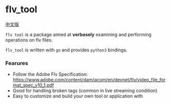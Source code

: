 # flv_tool

[中文版](./README_zh.md)

`flv tool` is a package aimed at **verbosely** examining and performing operations on flv files.

`flv_tool` is written with `go` and provides `python3` bindings.


### Fearures

+ Follow the Adobe Flv Specification:
   https://www.adobe.com/content/dam/acom/en/devnet/flv/video_file_format_spec_v10_1.pdf
+ Good for handling broken tags (common in live streaming condition)
+ Easy to customize and build your own tool or application with






